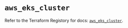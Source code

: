 # `aws_eks_cluster`

Refer to the Terraform Registory for docs: [`aws_eks_cluster`](https://registry.terraform.io/providers/hashicorp/aws/5.12.0/docs/resources/eks_cluster).
